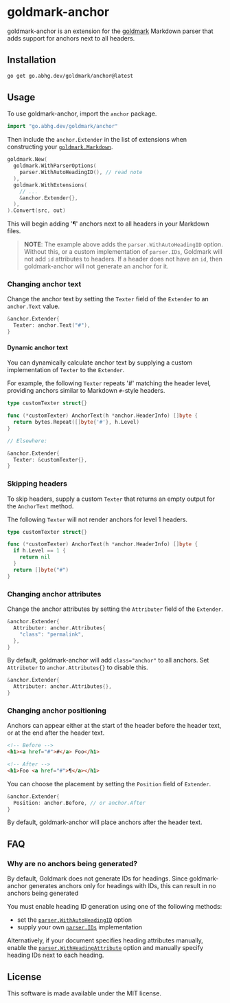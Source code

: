 # goldmark-anchor

goldmark-anchor is an extension for the [goldmark] Markdown parser
that adds support for anchors next to all headers.

  [goldmark]: http://github.com/yuin/goldmark


## Installation

```bash
go get go.abhg.dev/goldmark/anchor@latest
```

## Usage

To use goldmark-anchor, import the `anchor` package.

```go
import "go.abhg.dev/goldmark/anchor"
```

Then include the `anchor.Extender` in the list of extensions
when constructing your [`goldmark.Markdown`].

  [`goldmark.Markdown`]: https://pkg.go.dev/github.com/yuin/goldmark#Markdown

```go
goldmark.New(
  goldmark.WithParserOptions(
    parser.WithAutoHeadingID(), // read note
  ),
  goldmark.WithExtensions(
    // ...
    &anchor.Extender{},
  ),
).Convert(src, out)
```

This will begin adding '¶' anchors next to all headers in your Markdown files.

> **NOTE**:
> The example above adds the `parser.WithAutoHeadingID` option.
> Without this, or a custom implementation of `parser.IDs`,
> Goldmark will not add `id` attributes to headers.
> If a header does not have an `id`,
> then goldmark-anchor will not generate an anchor for it.

### Changing anchor text

Change the anchor text by setting the `Texter` field
of the `Extender` to an `anchor.Text` value.

```go
&anchor.Extender{
  Texter: anchor.Text("#"),
}
```

#### Dynamic anchor text

You can dynamically calculate anchor text
by supplying a custom implementation of `Texter`
to the `Extender`.

For example, the following `Texter` repeats '#' matching the header level,
providing anchors similar to Markdown `#`-style headers.

```go
type customTexter struct{}

func (*customTexter) AnchorText(h *anchor.HeaderInfo) []byte {
  return bytes.Repeat([]byte{'#'}, h.Level)
}

// Elsewhere:

&anchor.Extender{
  Texter: &customTexter{},
}
```

### Skipping headers

To skip headers, supply a custom `Texter` that returns an empty output
for the `AnchorText` method.

The following `Texter` will not render anchors for level 1 headers.

```go
type customTexter struct{}

func (*customTexter) AnchorText(h *anchor.HeaderInfo) []byte {
  if h.Level == 1 {
    return nil
  }
  return []byte("#")
}
```

### Changing anchor attributes

Change the anchor attributes by setting the `Attributer` field
of the `Extender`.

```go
&anchor.Extender{
  Attributer: anchor.Attributes{
    "class": "permalink",
  },
}
```

By default, goldmark-anchor will add `class="anchor"` to all anchors.
Set `Attributer` to `anchor.Attributes{}` to disable this.

```go
&anchor.Extender{
  Attributer: anchor.Attributes{},
}
```

### Changing anchor positioning

Anchors can appear either at the start of the header before the header text,
or at the end after the header text.

```html
<!-- Before -->
<h1><a href="#">#</a> Foo</h1>

<!-- After -->
<h1>Foo <a href="#">¶</a></h1>
```

You can choose the placement by setting the `Position` field of `Extender`.

```go
&anchor.Extender{
  Position: anchor.Before, // or anchor.After
}
```

By default, goldmark-anchor will place anchors after the header text.

## FAQ

### Why are no anchors being generated?

By default, Goldmark does not generate IDs for headings.
Since goldmark-anchor generates anchors only for headings with IDs,
this can result in no anchors being generated

You must enable heading ID generation using one of the following methods:

- set the [`parser.WithAutoHeadingID`] option
- supply your own [`parser.IDs`] implementation

Alternatively, if your document specifies heading attributes manually,
enable the [`parser.WithHeadingAttribute`] option and manually specify
heading IDs next to each heading.

  [`parser.WithAutoHeadingID`]: https://pkg.go.dev/github.com/yuin/goldmark/parser#WithAutoHeadingID
  [`parser.IDs`]: https://pkg.go.dev/github.com/yuin/goldmark/parser#IDs
  [`parser.WithHeadingAttribute`]: https://pkg.go.dev/github.com/yuin/goldmark/parser#WithHeadingAttribute

## License

This software is made available under the MIT license.
